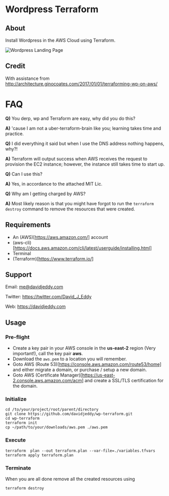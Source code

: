 # Wordpress Terraform

## About

Install Wordpress in the AWS Cloud using Terraform.

![Wordpress Landing Page](./docs/imgs/wp_landing_page.png "wp Landing Page")

## Credit

With assistance from http://architecture.ginocoates.com/2017/01/01/terraforming-wp-on-aws/

# FAQ

__Q)__ You derp, wp and Terraform are easy, why did you do this?

__A)__ 'cause I am not a uber-terraform-brain like you; learning takes time and practice.

__Q)__ I did everything it said but when I use the DNS address nothing happens, why?!

__A)__ Terraform will output success when AWS receives the request to provision the EC2 instance; however, the instance still takes time to start up.

__Q)__ Can I use this?

__A)__ Yes, in accordance to the attached MIT Lic.

__Q)__ Why am I getting charged by AWS?

__A)__ Most likely reason is that you might have forgot to run the `terraform destroy` command to remove the resources that were created.

## Requirements

 - An (AWS)[https://aws.amazon.com/] account
 - (aws-cli)[https://docs.aws.amazon.com/cli/latest/userguide/installing.html]
 - Terminal
 - (Terraform)[https://www.terraform.io/]

## Support

Email: me@davidjeddy.com

Twitter: https://twitter.com/David_J_Eddy

Web: https://davidjeddy.com

## Usage

### Pre-flight

 - Create a key pair in your AWS console in the __us-east-2__ region (Very important!), call the key pair __aws__.
 - Download the `aws.pem` to a location you will remember.
 - Goto AWS (Route 53)[https://console.aws.amazon.com/route53/home] and either migrate a domain, or purchase / setup a new domain.
 - Goto AWS (Certificate Manager)[https://us-east-2.console.aws.amazon.com/acm] and create a SSL/TLS certification for the domain.

### Initialize

```
cd /to/your/project/root/parent/directory
git clone https://github.com/davidjeddy/wp-terraform.git
cd wp-terraform
terraform init
cp ~/path/to/your/downloads/aws.pem ./aws.pem
```

### Execute

```
terraform  plan --out terraform.plan --var-file=./variables.tfvars
terraform apply terraform.plan
```

### Terminate

When you are all done remove all the created resources using

```
terraform destroy
```
